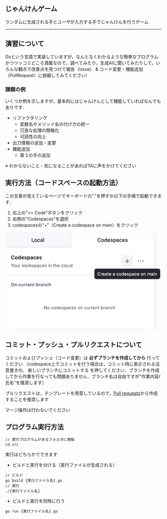 ## じゃんけんゲーム
ランダムに生成される手とユーザが入力する手でじゃんけんを行うゲーム

***

## 演習について
Goという言語で実装していますが，なんとなくわかるような簡単なプログラムかつツッコミどころ満載なので，調べてみたり，生成AIに聞いてみたりして，いろんな観点で改善点を見つけて報告（issue） & コード変更・機能追加（PullRequest）に挑戦してみてください!

### 課題の例
いくつか例を示しますが，基本的にはじゃんけんとして機能していればなんでもありです．
- リファクタリング
  - 変数名やメソッド名の付け方の統一
  - 冗長な処理の簡略化
  - 可読性の向上
- 出力情報の追加・変更
- 機能追加
  - 第３の手の追加

※ わからないこと・気になることがあればTAに声をかけてください


## 実行方法（コードスペースの起動方法）
この文章が見えているページでキーボードの"."を押すか以下の手順で起動できます．
1. 右上の"<> Code"ボタンをクリック
2. 右側の"Codespaces"を選択
3. codespacesの"+"（Create a codespace on main）をクリック

![alt text](image-1.png)


## コミット・プッシュ・プルリクエストについて
コミットおよびプッシュ（コード変更）は **必ずブランチを作成してから** 行ってください
（codespace上でコミットを行う場合は，コミット時に表示される注意書きの， 新しいブランチにコミットする を押してください．ブランチを作成してから作業を行なっても問題ありません．ブランチ名は自由ですが"作業内容/氏名"を推奨します）

プルリクエストは，テンプレートを用意しているので，[Pull requeats](https://github.com/SocSEL-INFOseminar1-2025/rsp-game-go/pulls "rsp-game-go_pulls")から作成することを推奨します

マージ操作は行わないでください

## プログラム実行方法
```
// 実行プログラムがあるフォルダに移動
cd src
```

実行はどちらかでできます
- ビルドと実行を分ける（実行ファイルが生成される）
```
// ビルド
go build {実行ファイル名}.go
// 実行
./{実行ファイル名}
```

- ビルドと実行を同時に行う
```
go run {実行ファイル名}.go
```